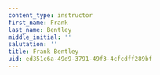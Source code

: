 ```yaml
---
content_type: instructor
first_name: Frank
last_name: Bentley
middle_initial: ''
salutation: ''
title: Frank Bentley
uid: ed351c6a-49d9-3791-49f3-4cfcdff289bf
---
```

